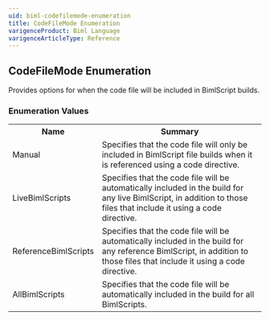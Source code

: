 ```yaml
---
uid: biml-codefilemode-enumeration
title: CodeFileMode Enumeration
varigenceProduct: Biml Language
varigenceArticleType: Reference
---
```


## CodeFileMode Enumeration<div class="LanguageSummary"><div class ="SummaryItem">Provides options for when the code file will be included in BimlScript builds.</div></div><div class="EnumValueGroup">### Enumeration Values<table id="EnumValue" class="MemberList"><tbody><tr><th class="MemberNameColumnHeader">Name</th><th class="MemberSummaryColumnHeader">Summary</th></tr><tr class="cd0"><td class="MemberName">Manual</td><td class="MemberSummary"><div class ="SummaryItem">Specifies that the code file will only be included in BimlScript file builds when it is referenced using a code directive.</div> </td></tr><tr class="cd1"><td class="MemberName">LiveBimlScripts</td><td class="MemberSummary"><div class ="SummaryItem">Specifies that the code file will be automatically included in the build for any live BimlScript, in addition to those files that include it using a code directive.</div> </td></tr><tr class="cd0"><td class="MemberName">ReferenceBimlScripts</td><td class="MemberSummary"><div class ="SummaryItem">Specifies that the code file will be automatically included in the build for any reference BimlScript, in addition to those files that include it using a code directive.</div> </td></tr><tr class="cd1"><td class="MemberName">AllBimlScripts</td><td class="MemberSummary"><div class ="SummaryItem">Specifies that the code file will be automatically included in the build for all BimlScripts.</div> </td></tr></tbody></table></div>